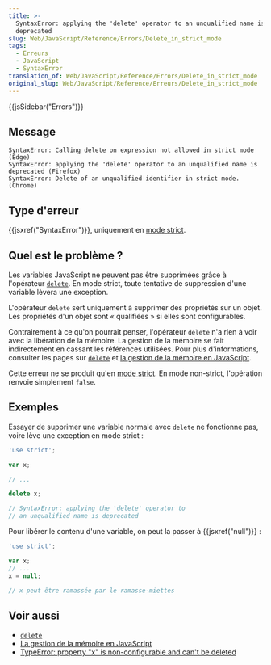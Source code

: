 ```yaml
---
title: >-
  SyntaxError: applying the 'delete' operator to an unqualified name is
  deprecated
slug: Web/JavaScript/Reference/Errors/Delete_in_strict_mode
tags:
  - Erreurs
  - JavaScript
  - SyntaxError
translation_of: Web/JavaScript/Reference/Errors/Delete_in_strict_mode
original_slug: Web/JavaScript/Reference/Erreurs/Delete_in_strict_mode
---
```

{{jsSidebar("Errors")}}

## Message

    SyntaxError: Calling delete on expression not allowed in strict mode (Edge)
    SyntaxError: applying the 'delete' operator to an unqualified name is deprecated (Firefox)
    SyntaxError: Delete of an unqualified identifier in strict mode. (Chrome)

## Type d'erreur

{{jsxref("SyntaxError")}}, uniquement en [mode strict](/fr/docs/Web/JavaScript/Reference/Strict_mode).

## Quel est le problème ?

Les variables JavaScript ne peuvent pas être supprimées grâce à l'opérateur [`delete`](/fr/docs/Web/JavaScript/Reference/Opérateurs/L_opérateur_delete). En mode strict, toute tentative de suppression d'une variable lèvera une exception.

L'opérateur `delete` sert uniquement à supprimer des propriétés sur un objet. Les propriétés d'un objet sont « qualifiées » si elles sont configurables.

Contrairement à ce qu'on pourrait penser, l'opérateur `delete` n'a rien à voir avec la libération de la mémoire. La gestion de la mémoire se fait indirectement en cassant les références utilisées. Pour plus d'informations, consulter les pages sur [`delete`](/fr/docs/Web/JavaScript/Reference/Opérateurs/L_opérateur_delete) et [la gestion de la mémoire en JavaScript](/fr/docs/Web/JavaScript/Gestion_de_la_mémoire).

Cette erreur ne se produit qu'en [mode strict](/fr/docs/Web/JavaScript/Reference/Strict_mode). En mode non-strict, l'opération renvoie simplement `false`.

## Exemples

Essayer de supprimer une variable normale avec `delete` ne fonctionne pas, voire lève une exception en mode strict :

```js example-bad
'use strict';

var x;

// ...

delete x;

// SyntaxError: applying the 'delete' operator to
// an unqualified name is deprecated
```

Pour libérer le contenu d'une variable, on peut la passer à {{jsxref("null")}} :

```js example-good
'use strict';

var x;
// ...
x = null;

// x peut être ramassée par le ramasse-miettes
```

## Voir aussi

- [`delete`](/fr/docs/Web/JavaScript/Reference/Opérateurs/L_opérateur_delete)
- [La gestion de la mémoire en JavaScript](/fr/docs/Web/JavaScript/Gestion_de_la_mémoire)
- [TypeError: property "x" is non-configurable and can't be deleted](/en-US/docs/Web/JavaScript/Reference/Errors/Cant_delete)
